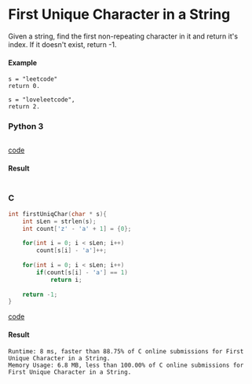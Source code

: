# First Unique Character in a String
Given a string, find the first non-repeating character in it and return it's index. If it doesn't exist, return -1.

#### Example 
```
s = "leetcode"
return 0.

s = "loveleetcode",
return 2.
```

### Python 3
```python


```
[code](Python%203/387.py)

#### Result
```

```

### C
```C
int firstUniqChar(char * s){
    int sLen = strlen(s);
    int count['z' - 'a' + 1] = {0};
    
    for(int i = 0; i < sLen; i++)
        count[s[i] - 'a']++;
    
    for(int i = 0; i < sLen; i++)
        if(count[s[i] - 'a'] == 1)
            return i;
    
    return -1;
}
```
[code](C/387.c)

#### Result
```
Runtime: 8 ms, faster than 88.75% of C online submissions for First Unique Character in a String.
Memory Usage: 6.8 MB, less than 100.00% of C online submissions for First Unique Character in a String.
```
